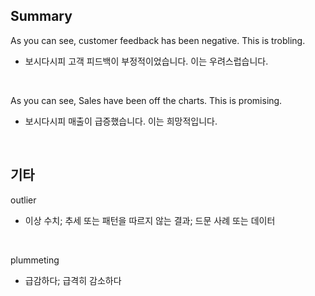 ## Summary

As you can see, customer feedback has been negative. This is trobling.
- 보시다시피 고객 피드백이 부정적이었습니다. 이는 우려스럽습니다.

<br>

As you can see, Sales have been off the charts. This is promising.
- 보시다시피 매출이 급증했습니다. 이는 희망적입니다.

<br>

## 기타

outlier
- 이상 수치; 추세 또는 패턴을 따르지 않는 결과; 드문 사례 또는 데이터

<br>

plummeting
- 급감하다; 급격히 감소하다
